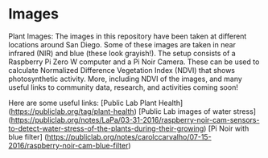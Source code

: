 # Images
Plant Images: The images in this repository have been taken at different locations around San Diego. Some of these images are taken in near infrared (NIR) and blue (these look grayish!). The setup consists of a Raspberry Pi Zero W computer and a Pi Noir Camera. These can be used to calculate Normalized Difference Vegetation Index (NDVI) that shows photosynthetic activity. More, including NDVI of the images, and many useful links to community  data, research, and activities coming soon! 

Here are some useful links:
[Public Lab Plant Health] (https://publiclab.org/tag/plant-health)
[Public Lab images of water stress] (https://publiclab.org/notes/LaPa/03-31-2016/raspberry-noir-cam-sensors-to-detect-water-stress-of-the-plants-during-their-growing)
[Pi Noir with blue filter] (https://publiclab.org/notes/carolccarvalho/07-15-2016/raspberry-noir-cam-blue-filter)
